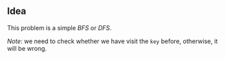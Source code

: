 ## Idea

This problem is a simple _BFS_ or _DFS_. 

_Note_: we need to check whether we have visit the `key` before, otherwise, it will be wrong. 